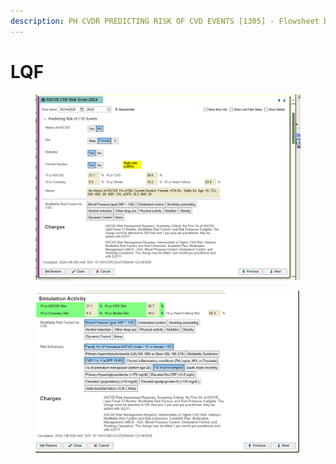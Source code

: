 ```yaml
---
description: PH CVDR PREDICTING RISK OF CVD EVENTS [1305] - Flowsheet Data
---
```


# LQF

<figure><img src="../../../.gitbook/assets/image (6).png" alt=""><figcaption></figcaption></figure>



<figure><img src="../../../.gitbook/assets/image (7).png" alt=""><figcaption></figcaption></figure>
